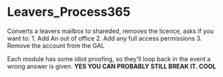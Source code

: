 # Leavers_Process365

Converts a leavers mailbox to shareded, removes the licence, asks if you want to:
    1. Add An out of office
    2. Add any full access permissions
    3. Remove the account from the GAL

Each module has some idiot proofing, so they'll loop back in the event a wrong answer is given. **YES YOU CAN PROBABLY STILL BREAK IT. COOL** 
